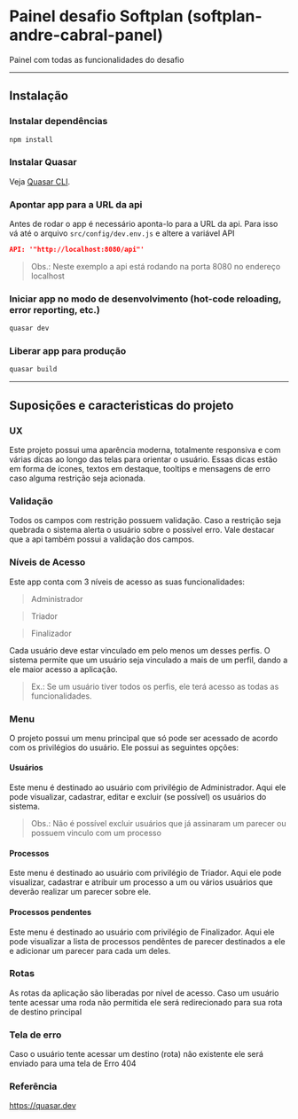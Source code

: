 # Painel desafio Softplan (softplan-andre-cabral-panel)

Painel com todas as funcionalidades do desafio

---

## Instalação

### Instalar dependências
```bash
npm install
```

### Instalar Quasar
Veja [Quasar CLI](https://quasar.dev/quasar-cli).

### Apontar app para a URL da api
Antes de rodar o app é necessário aponta-lo para a URL da api.
Para isso vá até o arquivo
`src/config/dev.env.js`
e altere a variável API
```json
API: '"http://localhost:8080/api"'
```
> Obs.: Neste exemplo a api está rodando na porta 8080 no endereço localhost

### Iniciar app no modo de desenvolvimento (hot-code reloading, error reporting, etc.)
```bash
quasar dev
```

### Liberar app para produção
```bash
quasar build
```

---

## Suposições e caracteristicas do projeto

### UX
Este projeto possui uma aparência moderna, totalmente responsiva e com várias dicas ao longo das telas
para orientar o usuário. Essas dicas estão em forma de ícones, textos em destaque, tooltips e mensagens
de erro caso alguma restrição seja acionada.

### Validação
Todos os campos com restrição possuem validação. Caso a restrição seja quebrada o sistema alerta o usuário
sobre o possível erro. Vale destacar que a api também possui a validação dos campos.

### Níveis de Acesso
Este app conta com 3 níveis de acesso as suas funcionalidades:
> Administrador

> Triador

> Finalizador

Cada usuário deve estar vinculado em pelo menos um desses perfis. O sistema permite que um usuário seja vinculado a mais
de um perfil, dando a ele maior acesso a aplicação.

> Ex.: Se um usuário tiver todos os perfis, ele terá acesso as todas as funcionalidades.

### Menu
O projeto possui um menu principal que só pode ser acessado de acordo com os privilégios do usuário.
Ele possui as seguintes opções:

#### Usuários
Este menu é destinado ao usuário com privilégio de Administrador. Aqui ele pode visualizar, cadastrar, editar 
e excluir (se possível) os usuários do sistema.
> Obs.: Não é possível excluir usuários que já assinaram um parecer ou possuem vinculo com um processo

#### Processos
Este menu é destinado ao usuário com privilégio de Triador. Aqui ele pode visualizar, cadastrar e atribuir um
processo a um ou vários usuários que deverão realizar um parecer sobre ele.

#### Processos pendentes
Este menu é destinado ao usuário com privilégio de Finalizador. Aqui ele pode visualizar a lista de processos pendêntes
de parecer destinados a ele e adicionar um parecer para cada um deles.

### Rotas
As rotas da aplicação são liberadas por nível de acesso. Caso um usuário tente acessar uma roda não permitida
ele será redirecionado para sua rota de destino principal

### Tela de erro
Caso o usuário tente acessar um destino (rota) não existente ele será enviado para uma tela de Erro 404

### Referência
https://quasar.dev